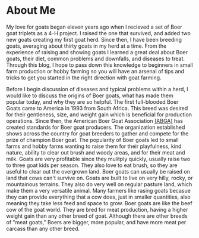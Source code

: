 # About Me

My love for goats began eleven years ago when I recieved a set of Boer goat triplets as a 4-H project. I raised the one that survived, and added two new goats creating my first goat herd. Since then, I have been breeding goats, averaging about thirty goats in my herd at a time. From the experience of raising and showing goats I learned a great deal about Boer goats, their diet, common problems and downfalls, and diseases to treat. Through this blog, I hope to pass down this knowledge to beginners in small farm production or hobby farming so you will have an arsenal of tips and tricks to get you started in the right direction with goat farming. 

Before I begin discussion of diseases and typical problems within a herd, I would like to discuss the origins of Boer goats, what has made them popular today, and why they are so helpful. The first full-blooded Boer Goats came to America in 1993 from South Africa. This breed was desired for their gentleness, size, and weight gain which is beneficial for production operations. Since then, the American Boer Goat Association [(ABGA)](http://abga.org/) has created standards for Boer goat producers. The organization established shows across the country for goat breeders to gather and compete for the prize of champion Boer goat. The popularity of Boer goats led to small farms and hobby farms wanting to raise them for their playfulness, kind nature, ability to clear out brush and woody areas, and for their meat and milk. Goats are very profitable since they mulitply quickly, usually raise two to three goat kids per season. They also love to eat brush, so they are useful to clear out the overgrown land. Boer goats can usually be raised on land that cows can't survive on. Goats are built to live on very hilly, rocky, or mountainous terrains. They also do very well on regular pasture land, which make them a very versatile animal. Many farmers like rasing goats becasue they can provide everything that a cow does, just in smaller quantities, also meaning they take less feed and space to grow. Boer goats are like the beef cow of the goat world. They are bred for meat production, having a higher weight gain than any other breed of goat. Although there are other breeds of "meat goats," Boers are bigger, more popular, and have more meat per carcass than any other breed. 
